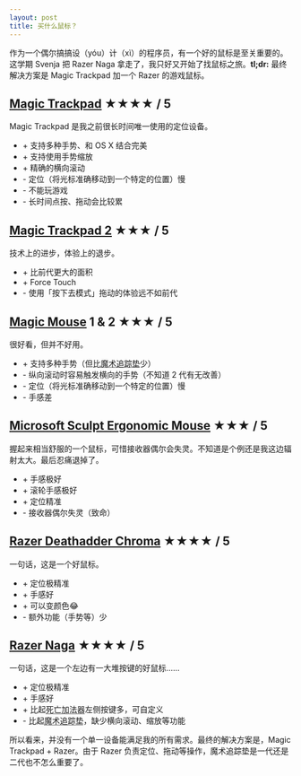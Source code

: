 ```yaml
---
layout: post
title: 买什么鼠标？
---
```


作为一个偶尔搞搞设（yóu）计（xì）的程序员，有一个好的鼠标是至关重要的。这学期 Svenja 把 Razer Naga 拿走了，我只好又开始了找鼠标之旅。**tl;dr:** 最终解决方案是 Magic Trackpad 加一个 Razer 的游戏鼠标。

## [Magic Trackpad](https://en.wikipedia.org/wiki/Magic_Trackpad) <span class="rating">★★★★ / 5</span>

Magic Trackpad 是我之前很长时间唯一使用的定位设备。

<ul class="io">
    <li>+ 支持多种手势、和 OS X 结合完美</li>
    <li>+ 支持使用手势缩放</li>
    <li>+ 精确的横向滚动</li>
    <li>- 定位（将光标准确移动到一个特定的位置）慢</li>
    <li>- 不能玩游戏</li>
    <li>- 长时间点按、拖动会比较累</li>
</ul>

## [Magic Trackpad 2](http://www.apple.com/magic-accessories/) <span class="rating">★★★ / 5</span>

技术上的进步，体验上的退步。

<ul class="io">
    <li>+ 比前代更大的面积</li>
    <li>+ Force Touch</li>
    <li>- 使用「按下去模式」拖动的体验远不如前代</li>
</ul>

## [Magic Mouse](http://www.apple.com/magic-accessories/) 1 & 2 <span class="rating">★★★ / 5</span>

很好看，但并不好用。

<ul class="io">
    <li>+ 支持多种手势（但比<abbr title="Magic Trackpad">魔术追踪垫</abbr>少）</li>
    <li>- 纵向滚动时容易触发横向的手势（不知道 2 代有无改善）</li>
    <li>- 定位（将光标准确移动到一个特定的位置）慢</li>
    <li>- 手感差</li>
</ul>

## [Microsoft Sculpt Ergonomic Mouse](http://www.microsoftstore.com/store/msusa/en_US/pdp/Sculpt-Ergonomic-Mouse/productID.286059500) <span class="rating">★★★ / 5</span>

握起来相当舒服的一个鼠标，可惜接收器偶尔会失灵。不知道是个例还是我这边辐射太大。最后忍痛退掉了。

<ul class="io">
    <li>+ 手感极好</li>
    <li>+ 滚轮手感极好</li>
    <li>+ 定位精准</li>
    <li>- 接收器偶尔失灵（致命）</li>
</ul>

## [Razer Deathadder Chroma](http://www.razerzone.com/gaming-mice/razer-deathadder-chroma) <span class="rating">★★★★ / 5</span>

一句话，这是一个好鼠标。

<ul class="io">
    <li>+ 定位极精准</li>
    <li>+ 手感好</li>
    <li>+ 可以变颜色😂</li>
    <li>- 额外功能（手势等）少</li>
</ul>

## [Razer Naga](http://www.razerzone.com/gaming-mice/razer-naga) <span class="rating">★★★★ / 5</span>

一句话，这是一个左边有一大堆按键的好鼠标……

<ul class="io">
    <li>+ 定位极精准</li>
    <li>+ 手感好</li>
    <li>+ 比起<abbr title="Deathadder">死亡加法器</abbr>左侧按键多，可自定义</li>
    <li>- 比起<abbr title="Magic Trackpad">魔术追踪垫</abbr>，缺少横向滚动、缩放等功能</li>
</ul>

所以看来，并没有一个单一设备能满足我的所有需求。最终的解决方案是，Magic Trackpad + Razer。由于 Razer 负责定位、拖动等操作，魔术追踪垫是一代还是二代也不怎么重要了。
